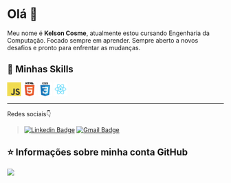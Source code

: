 # Olá 🖖

Meu nome é **Kelson Cosme**, atualmente estou cursando Engenharia da Computação.
Focado sempre em aprender. 
Sempre aberto a novos desafios e pronto para enfrentar as mudanças.

## 🚀 Minhas Skills
<code><img height="32" src="https://raw.githubusercontent.com/github/explore/80688e429a7d4ef2fca1e82350fe8e3517d3494d/topics/javascript/javascript.png" alt="Javascript"/></code>
<code><img height="32" src="https://raw.githubusercontent.com/github/explore/80688e429a7d4ef2fca1e82350fe8e3517d3494d/topics/html/html.png" alt="HTML5"/></code>
<code><img height="32" src="https://raw.githubusercontent.com/github/explore/80688e429a7d4ef2fca1e82350fe8e3517d3494d/topics/css/css.png" alt="CSS"/></code>
<code><img height="32" src="https://raw.githubusercontent.com/github/explore/80688e429a7d4ef2fca1e82350fe8e3517d3494d/topics/react/react.png" alt="React"/></code>

---

Redes sociais👇
> [![Linkedin Badge](https://img.shields.io/badge/-KelsonCosme-blue?style=flat-square&logo=Linkedin&logoColor=white&link=https://https://www.linkedin.com/in/kelson-cosme-7a073416b/)](https://www.linkedin.com/in/kelson-cosme-7a073416b/)
[![Gmail Badge](https://img.shields.io/badge/-kelsoncosme.dev@gmail.com-c14438?style=flat-square&logo=Gmail&logoColor=white&link=mailto:kelsoncosme.dev@gmail.com)](kelsoncosme.dev@gmail.com)

## ⭐ Informações sobre minha conta GitHub
<img align='left' src="https://github-readme-stats.vercel.app/api?kelson-cosme=iuricode&show_icons=true&title_color=783c00&text_color=af552e&icon_color=783c00&bg_color=f8efd4&cache_seconds=2300">
